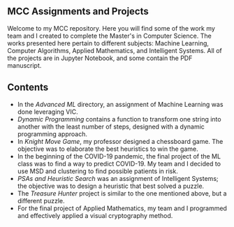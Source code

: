 ## MCC Assignments and Projects

Welcome to my MCC repository. Here you will find some of the work my team and I created to complete the Master's in Computer Science. The works presented here pertain to different subjects: Machine Learning, Computer Algorithms, Applied Mathematics, and Intelligent Systems. All of the projects are in Jupyter Notebook, and some contain the PDF manuscript.

## Contents

* In the *Advanced ML* directory, an assignment of Machine Learning was done leveraging VIC.
* *Dynamic Programming* contains a function to transform one string into another with the least number of steps, designed with a dynamic programming approach.
* In *Knight Move Game*, my professor designed a chessboard game. The objective was to elaborate the best heuristics to win the game.
* In the beginning of the COVID-19 pandemic, the final project of the ML class was to find a way to predict COVID-19. My team and I decided to use MSD and clustering to find possible patients in risk.
* *PSAs and Heuristic Search* was an assignment of Intelligent Systems; the objective was to design a heuristic that best solved a puzzle.
* The *Treasure Hunter* project is similar to the one mentioned above, but a different puzzle.
* For the final project of Applied Mathematics, my team and I programmed and effectively applied a visual cryptography method.
